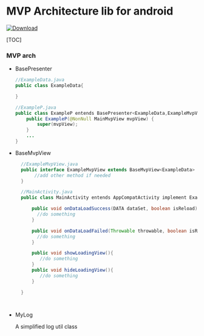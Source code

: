 # MVP Architecture lib for android
[ ![Download](https://api.bintray.com/packages/jaysen/Android-MVP-Arch/jaylin-mvparch/images/download.svg) ](https://bintray.com/jaysen/Android-MVP-Arch/jaylin-mvparch/_latestVersion)

[TOC]

### MVP arch
- BasePresenter
    ```java
    //ExampleData.java
    public class ExampleData{

    }

    //ExampleP.java
    public class ExampleP entends BasePresenter<ExampleData,ExampleMvpView>{
        public ExampleP(@NonNull MainMvpView mvpView) {
            super(mvpView);
        }
        ...
    }

    ```
- BaseMvpView
    ```java
      //ExampleMvpView.java
      public interface ExampleMvpView extends BaseMvpView<ExampleData> {
           //add other method if needed
      }
    
      //MainActivity.java
      public class MainActivity entends AppCompatActivity implement ExampleMvpView{
    
          public void onDataLoadSuccess(DATA dataSet, boolean isReload){
            //do something
          }
    
          public void onDataLoadFailed(Throwable throwable, boolean isReload){
            //do something
          }
    
          public void showLoadingView(){
             //do something
          }
          public void hideLoadingView(){
             //do something
          }
    
      }
    ```


    ```


- MyLog

  A simplified log util class



